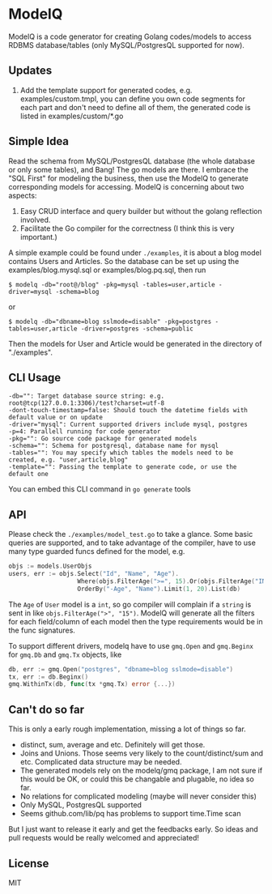 ModelQ
===============

ModelQ is a code generator for creating Golang codes/models to access RDBMS database/tables (only MySQL/PostgresQL supported for now).

Updates
---------------

1. Add the template support for generated codes, e.g. examples/custom.tmpl, you can define you own code segments for each part and don't need to define all of them, the generated code is listed in examples/custom/*.go

Simple Idea
---------------

Read the schema from MySQL/PostgresQL database (the whole database or only some tables), and Bang! The go models are there. I embrace the "SQL First" for modeling the business, then use the ModelQ to generate corresponding models for accessing. ModelQ is concerning about two aspects:

1. Easy CRUD interface and query builder but without the golang reflection involved.
2. Facilitate the Go compiler for the correctness (I think this is very important.)

A simple example could be found under `./examples`, it is about a blog model contains Users and Articles. So the database can be set up using the examples/blog.mysql.sql or examples/blog.pq.sql, then run

```
$ modelq -db="root@/blog" -pkg=mysql -tables=user,article -driver=mysql -schema=blog
```

or

```
$ modelq -db="dbname=blog sslmode=disable" -pkg=postgres -tables=user,article -driver=postgres -schema=public
```

Then the models for User and Article would be generated in the directory of "./examples".

CLI Usage
---------------
```
-db="": Target database source string: e.g. root@tcp(127.0.0.1:3306)/test?charset=utf-8
-dont-touch-timestamp=false: Should touch the datetime fields with default value or on update
-driver="mysql": Current supported drivers include mysql, postgres
-p=4: Parallell running for code generator
-pkg="": Go source code package for generated models
-schema="": Schema for postgresql, database name for mysql
-tables="": You may specify which tables the models need to be created, e.g. "user,article,blog"
-template="": Passing the template to generate code, or use the default one
```

You can embed this CLI command in `go generate` tools

API
---------------

Please check the `./examples/model_test.go` to take a glance. Some basic queries are supported, and to take advantage of the compiler, have to use many type guarded funcs defined for the model, e.g.

```go
objs := models.UserObjs
users, err := objs.Select("Id", "Name", "Age").
                   Where(objs.FilterAge(">=", 15).Or(objs.FilterAge("IN", 8, 9, 10))).
                   OrderBy("-Age", "Name").Limit(1, 20).List(db)

```

The `Age` of `User` model is a `int`, so go compiler will complain if a `string` is sent in like `objs.FilterAge(">", "15")`. ModelQ will generate all the filters for each field/column of each model then the type requirements would be in the func signatures.

To support different drivers, modelq have to use `gmq.Open` and `gmq.Beginx` for `gmq.Db` and `gmq.Tx` objects, like

```go
db, err := gmq.Open("postgres", "dbname=blog sslmode=disable")
tx, err := db.Beginx()
gmq.WithinTx(db, func(tx *gmq.Tx) error {...})
```

Can't do so far
---------------

This is only a early rough implementation, missing a lot of things so far.

* distinct, sum, average and etc. Definitely will get those.
* Joins and Unions. Those seems very likely to the count/distinct/sum and etc. Complicated data structure may be needed.
* The generated models rely on the modelq/gmq package, I am not sure if this would be OK, or could this be changable and plugable, no idea so far.
* No relations for complicated modeling (maybe will never consider this)
* Only MySQL, PostgresQL supported
* Seems github.com/lib/pq has problems to support time.Time scan

But I just want to release it early and get the feedbacks early. So ideas and pull requests would be really welcomed and appreciated!

License
-----
MIT
